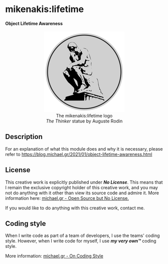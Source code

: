 # mikenakis:lifetime

#### Object Lifetime Awareness
                 
<p align="center">
<img title="mikenakis:lifetime logo" src="mikenakis-lifetime.svg" width="256"/><br/>
The mikenakis:lifetime logo<br/>
<i>The Thinker</i> statue by Auguste Rodin<br/>
</p>

## Description

For an explanation of what this module does and why it is necessary, please refer to https://blog.michael.gr/2021/01/object-lifetime-awareness.html 

## License

This creative work is explicitly published under ***No License***. 
This means that I remain the exclusive copyright holder of this creative work, 
and you may not do anything with it other than view its source code and admire it. 
More information here: [michael.gr - Open Source but No License.](https://blog.michael.gr/2018/04/open-source-but-no-license.html)

If you would like to do anything with this creative work, contact me.

## Coding style

When I write code as part of a team of developers, I use the teams' coding style. However, when I write code for myself, I use _**my very own™**_ coding style.

More information: [michael.gr - On Coding Style](https://blog.michael.gr/2018/04/on-coding-style.html)
